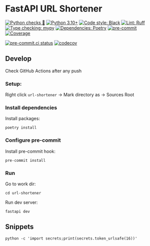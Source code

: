 # FastAPI URL Shortener

[![Python checks 🐍](https://img.shields.io/github/actions/workflow/status/mksmin/fastapi-url-shortener/python-checks.yaml?branch=master&label=Python%20checks%20%F0%9F%90%8D&style=for-the-badge&logo=github&logoColor=white)](https://github.com/mksmin/fastapi-url-shortener/actions/workflows/python-checks.yaml)
[![Python 3.10+](https://img.shields.io/badge/python-3.10%2B-3776AB?style=for-the-badge&logo=python&logoColor=white)](https://www.python.org/)
[![Code style: Black](https://img.shields.io/badge/Code%20style-Black-000000?style=for-the-badge&logo=python&logoColor=white)](https://github.com/psf/black)
[![Lint: Ruff](https://img.shields.io/badge/Lint-Ruff-2b9348?style=for-the-badge&logo=python&logoColor=white)](https://github.com/astral-sh/ruff-action)
[![Type checking: mypy](https://img.shields.io/badge/Type%20checking-mypy-007ec6?style=for-the-badge&logo=python&logoColor=white)](https://github.com/python/mypy)
[![Dependencies: Poetry](https://img.shields.io/badge/dependencies-Poetry-8A2BE2?style=for-the-badge&logo=python&logoColor=white)](https://github.com/python-poetry/poetry)
[![pre-commit](https://img.shields.io/badge/pre--commit-enabled-555555?style=for-the-badge&logo=python&logoColor=white)](https://github.com/pre-commit/pre-commit)
[![Coverage](https://img.shields.io/endpoint?url=https%3A%2F%2Fgist.githubusercontent.com%2Fmksmin%2F9bc241efd7dd3fad3aa8cca351e6b2d2%2Fraw%2Fcoverage.json&style=for-the-badge)](https://github.com/mksmin/fastapi-url-shortener/actions/workflows/python-checks.yaml)


[![pre-commit.ci status](https://results.pre-commit.ci/badge/github/mksmin/fastapi-url-shortener/master.svg)](https://results.pre-commit.ci/latest/github/mksmin/fastapi-url-shortener/master)
[![codecov](https://codecov.io/gh/mksmin/fastapi-url-shortener/branch/master/graph/badge.svg)](https://app.codecov.io/gh/OWNER/REPO)

## Develop

Check GitHub Actions after any push

### Setup:
Right click `url-shortener` -> Mark directory as ->  Sources Root

### Install dependencies

Install packages:
```shell
poetry install
```

### Configure pre-commit

Install pre-commit hook:
```shell
pre-commit install
```

### Run

Go to work dir:
```shell
cd url-shortener
```

Run dev server:
```shell
fastapi dev
```

## Snippets
```shell
python -c 'import secrets;print(secrets.token_urlsafe(16))'
```
